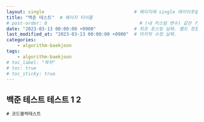 ```yaml
---
layout: single                                 # 페이지에 single 레이아웃을 적용
title: "백준 테스트"  # 페이지 타이틀
# post-order: 8                                  # (내 커스텀 변수) 같은 카테고리 내 정렬 순서
date: "2023-03-13 00:00:00 +0900"              # 최초 포스팅 날짜. 별도 정렬 순서가 없으면 이 값으로 정렬됨. 파일명에 기록되어있다면 생략 가능.
last_modified_at: "2023-03-13 00:00:00 +0900"  # 마지막 수정 날짜.
categories:
    - algorithm-baekjoon
tags:
    - algorithm-baekjoon
# toc_label: "목차"
# toc: true
# toc_sticky: true
---
```

백준 테스트
테스트 1 2
---
``` java
# 코드블럭테스트
```
